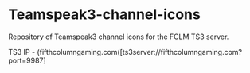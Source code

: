 Teamspeak3-channel-icons
========================

Repository of Teamspeak3 channel icons for the FCLM TS3 server.

TS3 IP - (fifthcolumngaming.com([ts3server://fifthcolumngaming.com?port=9987]
